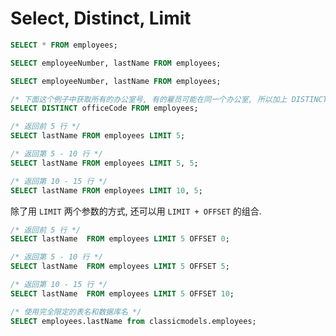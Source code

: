 # Select, Distinct, Limit

```sql
SELECT * FROM employees;
```

```sql
SELECT employeeNumber, lastName FROM employees;
```

```sql
SELECT employeeNumber, lastName FROM employees;
```

```sql
/* 下面这个例子中获取所有的办公室号, 有的雇员可能在同一个办公室, 所以加上 DISTINCT 用来去重 */
SELECT DISTINCT officeCode FROM employees;
```

```sql
/* 返回前 5 行 */
SELECT lastName FROM employees LIMIT 5;

/* 返回第 5 - 10 行 */
SELECT lastName FROM employees LIMIT 5, 5;

/* 返回第 10 - 15 行 */
SELECT lastName FROM employees LIMIT 10, 5;
```

除了用 `LIMIT` 两个参数的方式, 还可以用 `LIMIT + OFFSET` 的组合.

```sql
/* 返回前 5 行 */
SELECT lastName  FROM employees LIMIT 5 OFFSET 0;

/* 返回第 5 - 10 行 */
SELECT lastName  FROM employees LIMIT 5 OFFSET 5;

/* 返回第 10 - 15 行 */
SELECT lastName  FROM employees LIMIT 5 OFFSET 10;
```

```sql
/* 使用完全限定的表名和数据库名 */
SELECT employees.lastName from classicmodels.employees;
```
